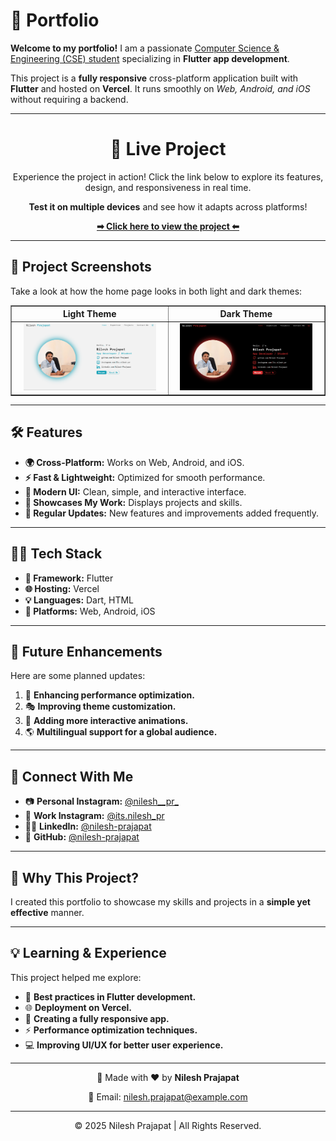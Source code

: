 <!DOCTYPE html>
<html lang="en">
<head>
  <meta charset="UTF-8">
  <meta name="viewport" content="width=device-width, initial-scale=1.0">
</head>
<body>

  <h1>📌 Portfolio</h1>
  <p><b>Welcome to my portfolio!</b> I am a passionate <u>Computer Science & Engineering (CSE) student</u> specializing in <b>Flutter app development</b>.</p>

  <p>This project is a <b>fully responsive</b> cross-platform application built with <b>Flutter</b> and hosted on <b>Vercel</b>. It runs smoothly on <i>Web, Android, and iOS</i> without requiring a backend.</p>

  <hr size="3" width="100%" color="black">

  <center>
    <h1>🚀 Live Project</h1>
    <p>Experience the project in action! Click the link below to explore its features, design, and responsiveness in real time.</p>
    <p><b>Test it on multiple devices</b> and see how it adapts across platforms!</p>
    <p><a href="https://your-project.vercel.app/" target="_blank"><b>➡ Click here to view the project ⬅</b></a></p>
  </center>

  <hr size="3" width="100%" color="black">

  <h2>📸 Project Screenshots</h2>
  <p>Take a look at how the home page looks in both light and dark themes:</p>

  <center>
    <table border="1" width="80%" cellspacing="0" cellpadding="10">
      <tr>
        <th>Light Theme</th>
        <th>Dark Theme</th>
      </tr>
      <tr>
        <td align="center">
          <img src="Mockups/homepage_light.png" alt="Home Page - Light Theme" width="90%">
        </td>
        <td align="center">
          <img src="Mockups/homepage_dark.png" alt="Home Page - Dark Theme" width="90%">
        </td>
      </tr>
    </table>
  </center>

  <hr size="3" width="100%" color="black">

  <h2>🛠️ Features</h2>
  <ul>
    <li><b>🌍 Cross-Platform:</b> Works on Web, Android, and iOS.</li>
    <li><b>⚡ Fast & Lightweight:</b> Optimized for smooth performance.</li>
    <li><b>🎨 Modern UI:</b> Clean, simple, and interactive interface.</li>
    <li><b>📁 Showcases My Work:</b> Displays projects and skills.</li>
    <li><b>🔄 Regular Updates:</b> New features and improvements added frequently.</li>
  </ul>

  <hr size="3" width="100%" color="black">

  <h2>🧑‍💻 Tech Stack</h2>
  <ul>
    <li><b>🚀 Framework:</b> Flutter</li>
    <li><b>🌐 Hosting:</b> Vercel</li>
    <li><b>💡 Languages:</b> Dart, HTML</li>
    <li><b>📱 Platforms:</b> Web, Android, iOS</li>
  </ul>

  <hr size="3" width="100%" color="black">

  <h2>📅 Future Enhancements</h2>
  <p>Here are some planned updates:</p>
  <ol>
    <li>🔧 <b>Enhancing performance optimization.</b></li>
    <li>🎭 <b>Improving theme customization.</b></li>
    <li>📱 <b>Adding more interactive animations.</b></li>
    <li>🌎 <b>Multilingual support for a global audience.</b></li>
  </ol>

  <hr size="3" width="100%" color="black">

  <h2>🔗 Connect With Me</h2>
  <ul>
    <li>📷 <b>Personal Instagram:</b> <a href="https://www.instagram.com/nilesh__pr_/" target="_blank">@nilesh__pr_</a></li>
    <li>💼 <b>Work Instagram:</b> <a href="https://www.instagram.com/its.nilesh_pr/" target="_blank">@its.nilesh_pr</a></li>
    <li>👨‍💻 <b>LinkedIn:</b> <a href="https://www.linkedin.com/in/nilesh-prajapat" target="_blank">@nilesh-prajapat</a></li>
    <li>🐙 <b>GitHub:</b> <a href="https://github.com/nilesh-prajapat" target="_blank">@nilesh-prajapat</a></li>
  </ul>

  <hr size="3" width="100%" color="black">

  <h2>🎯 Why This Project?</h2>
  <p>I created this portfolio to showcase my skills and projects in a <b>simple yet effective</b> manner.</p>

  <hr size="3" width="100%" color="black">

  <h2>💡 Learning & Experience</h2>
  <p>This project helped me explore:</p>
  <ul>
    <li>🚀 <b>Best practices in Flutter development.</b></li>
    <li>🌐 <b>Deployment on Vercel.</b></li>
    <li>📱 <b>Creating a fully responsive app.</b></li>
    <li>⚡ <b>Performance optimization techniques.</b></li>
    <li>💻 <b>Improving UI/UX for better user experience.</b></li>
  </ul>

  <hr size="3" width="100%" color="black">

  <center>
    <p>🚀 Made with ❤️ by <b>Nilesh Prajapat</b></p>
    <p>📧 Email: <a href="mailto:work.nilesh.pr@gmail.com">nilesh.prajapat@example.com</a></p>
  </center>

  <hr size="3" width="100%" color="black">

  <footer>
    <center>
      <p>© 2025 Nilesh Prajapat | All Rights Reserved.</p>
    </center>
  </footer>

</body>
</html>
